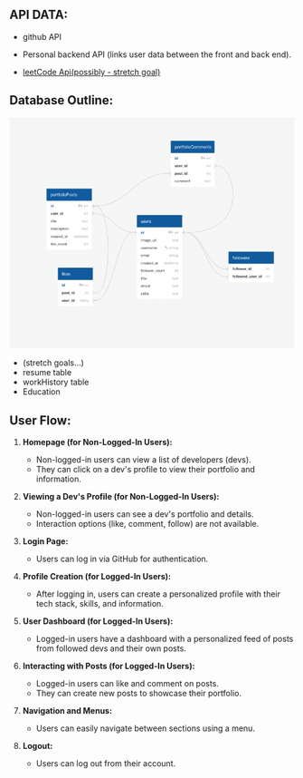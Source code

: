 ## API DATA:

- github API
- Personal backend API (links user data between the front and back end).

- [leetCode Api(possibly - stretch goal)](https://github.com/JeremyTsaii/leetcode-stats-api)

## Database Outline:

![Database Schema](./assets/database.png)

- (stretch goals...)
- resume table
- workHistory table
- Education

## User Flow:

1. **Homepage (for Non-Logged-In Users):**

   - Non-logged-in users can view a list of developers (devs).
   - They can click on a dev's profile to view their portfolio and information.

2. **Viewing a Dev's Profile (for Non-Logged-In Users):**

   - Non-logged-in users can see a dev's portfolio and details.
   - Interaction options (like, comment, follow) are not available.

3. **Login Page:**

   - Users can log in via GitHub for authentication.

4. **Profile Creation (for Logged-In Users):**

   - After logging in, users can create a personalized profile with their tech stack, skills, and information.

5. **User Dashboard (for Logged-In Users):**

   - Logged-in users have a dashboard with a personalized feed of posts from followed devs and their own posts.

6. **Interacting with Posts (for Logged-In Users):**

   - Logged-in users can like and comment on posts.
   - They can create new posts to showcase their portfolio.

7. **Navigation and Menus:**

   - Users can easily navigate between sections using a menu.

8. **Logout:**
   - Users can log out from their account.
